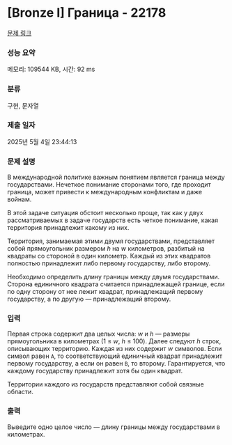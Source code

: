 # [Bronze I] Граница - 22178 

[문제 링크](https://www.acmicpc.net/problem/22178) 

### 성능 요약

메모리: 109544 KB, 시간: 92 ms

### 분류

구현, 문자열

### 제출 일자

2025년 5월 4일 23:44:13

### 문제 설명

<p>В международной политике важным понятием является граница между государствами. Нечеткое понимание сторонами того, где проходит граница, может привести к международным конфликтам и даже войнам.</p>

<p>В этой задаче ситуация обстоит несколько проще, так как у двух рассматриваемых в задаче государств есть четкое понимание, какая территория принадлежит какому из них.</p>

<p>Территория, занимаемая этими двумя государствами, представляет собой прямоугольник размером <i>h</i> на <i>w</i> километров, разбитый на квадраты со стороной в один километр. Каждый из этих квадратов полностью принадлежит либо первому государству, либо второму.</p>

<p>Необходимо определить длину границы между двумя государствами. Сторона единичного квадрата считается принадлежащей границе, если по одну сторону от нее лежит квадрат, принадлежащий первому государству, а по другую — принадлежащий второму.</p>

### 입력 

 <p>Первая строка содержит два целых числа: <i>w</i> и <i>h</i> — размеры прямоугольника в километрах (1 ≤ <i>w</i>, <i>h</i> ≤ 100). Далее следуют <i>h</i> строк, описывающих территорию. Каждая из них содержит <i>w</i> символов. Если символ равен <code>A</code>, то соответствующий единичный квадрат принадлежит первому государству, а если он равен <code>B</code>, то второму. Гарантируется, что каждому государству принадлежит хотя бы один квадрат.</p>

<p>Территории каждого из государств представляют собой связные области.</p>

### 출력 

 <p>Выведите одно целое число — длину границы между государствами в километрах.</p>

